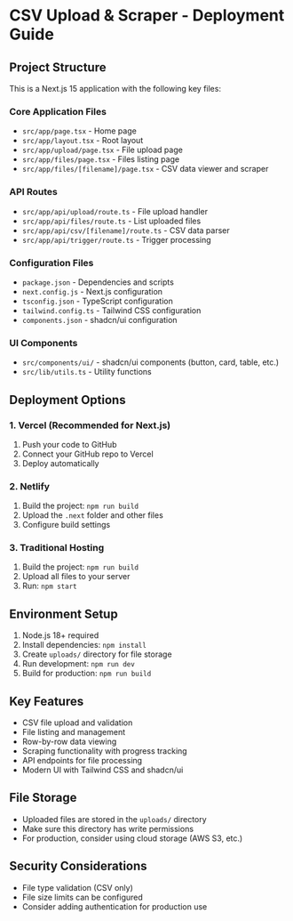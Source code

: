 # CSV Upload & Scraper - Deployment Guide

## Project Structure
This is a Next.js 15 application with the following key files:

### Core Application Files
- `src/app/page.tsx` - Home page
- `src/app/layout.tsx` - Root layout
- `src/app/upload/page.tsx` - File upload page
- `src/app/files/page.tsx` - Files listing page
- `src/app/files/[filename]/page.tsx` - CSV data viewer and scraper

### API Routes
- `src/app/api/upload/route.ts` - File upload handler
- `src/app/api/files/route.ts` - List uploaded files
- `src/app/api/csv/[filename]/route.ts` - CSV data parser
- `src/app/api/trigger/route.ts` - Trigger processing

### Configuration Files
- `package.json` - Dependencies and scripts
- `next.config.js` - Next.js configuration
- `tsconfig.json` - TypeScript configuration
- `tailwind.config.ts` - Tailwind CSS configuration
- `components.json` - shadcn/ui configuration

### UI Components
- `src/components/ui/` - shadcn/ui components (button, card, table, etc.)
- `src/lib/utils.ts` - Utility functions

## Deployment Options

### 1. Vercel (Recommended for Next.js)
1. Push your code to GitHub
2. Connect your GitHub repo to Vercel
3. Deploy automatically

### 2. Netlify
1. Build the project: `npm run build`
2. Upload the `.next` folder and other files
3. Configure build settings

### 3. Traditional Hosting
1. Build the project: `npm run build`
2. Upload all files to your server
3. Run: `npm start`

## Environment Setup
1. Node.js 18+ required
2. Install dependencies: `npm install`
3. Create `uploads/` directory for file storage
4. Run development: `npm run dev`
5. Build for production: `npm run build`

## Key Features
- CSV file upload and validation
- File listing and management
- Row-by-row data viewing
- Scraping functionality with progress tracking
- API endpoints for file processing
- Modern UI with Tailwind CSS and shadcn/ui

## File Storage
- Uploaded files are stored in the `uploads/` directory
- Make sure this directory has write permissions
- For production, consider using cloud storage (AWS S3, etc.)

## Security Considerations
- File type validation (CSV only)
- File size limits can be configured
- Consider adding authentication for production use
